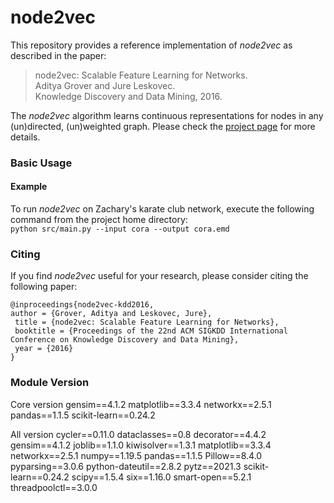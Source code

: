 # node2vec

This repository provides a reference implementation of *node2vec* as described in the paper:<br>
> node2vec: Scalable Feature Learning for Networks.<br>
> Aditya Grover and Jure Leskovec.<br>
> Knowledge Discovery and Data Mining, 2016.<br>
> <Insert paper link>

The *node2vec* algorithm learns continuous representations for nodes in any (un)directed, (un)weighted graph. Please check the [project page](https://snap.stanford.edu/node2vec/) for more details. 

### Basic Usage

#### Example
To run *node2vec* on Zachary's karate club network, execute the following command from the project home directory:<br/>
	``python src/main.py --input cora --output cora.emd``

### Citing
If you find *node2vec* useful for your research, please consider citing the following paper:

	@inproceedings{node2vec-kdd2016,
	author = {Grover, Aditya and Leskovec, Jure},
	 title = {node2vec: Scalable Feature Learning for Networks},
	 booktitle = {Proceedings of the 22nd ACM SIGKDD International Conference on Knowledge Discovery and Data Mining},
	 year = {2016}
	}

### Module Version
Core version
gensim==4.1.2
matplotlib==3.3.4
networkx==2.5.1
pandas==1.1.5
scikit-learn==0.24.2

All version
cycler==0.11.0
dataclasses==0.8
decorator==4.4.2
gensim==4.1.2
joblib==1.1.0
kiwisolver==1.3.1
matplotlib==3.3.4
networkx==2.5.1
numpy==1.19.5
pandas==1.1.5
Pillow==8.4.0
pyparsing==3.0.6
python-dateutil==2.8.2
pytz==2021.3
scikit-learn==0.24.2
scipy==1.5.4
six==1.16.0
smart-open==5.2.1
threadpoolctl==3.0.0
